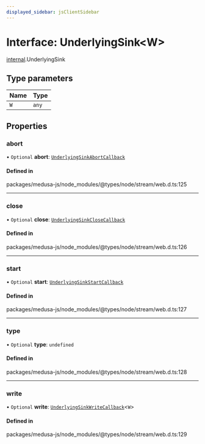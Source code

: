 ```yaml
---
displayed_sidebar: jsClientSidebar
---
```


# Interface: UnderlyingSink<W\>

[internal](../modules/internal-8.md).UnderlyingSink

## Type parameters

| Name | Type |
| :------ | :------ |
| `W` | `any` |

## Properties

### abort

• `Optional` **abort**: [`UnderlyingSinkAbortCallback`](internal-8.UnderlyingSinkAbortCallback.md)

#### Defined in

packages/medusa-js/node_modules/@types/node/stream/web.d.ts:125

___

### close

• `Optional` **close**: [`UnderlyingSinkCloseCallback`](internal-8.UnderlyingSinkCloseCallback.md)

#### Defined in

packages/medusa-js/node_modules/@types/node/stream/web.d.ts:126

___

### start

• `Optional` **start**: [`UnderlyingSinkStartCallback`](internal-8.UnderlyingSinkStartCallback.md)

#### Defined in

packages/medusa-js/node_modules/@types/node/stream/web.d.ts:127

___

### type

• `Optional` **type**: `undefined`

#### Defined in

packages/medusa-js/node_modules/@types/node/stream/web.d.ts:128

___

### write

• `Optional` **write**: [`UnderlyingSinkWriteCallback`](internal-8.UnderlyingSinkWriteCallback.md)<`W`\>

#### Defined in

packages/medusa-js/node_modules/@types/node/stream/web.d.ts:129
